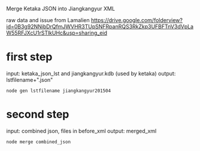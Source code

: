 Merge Ketaka JSON into Jiangkangyur XML

raw data and issue from Lamalien
https://drive.google.com/folderview?id=0B3g92NNibDrQfmJWVHR3TUpSNFRpanRQS3RkZkp3UFBFTnV3dVpLaW55RFJXcU1rSTlkUHc&usp=sharing_eid

first step
=====
input: ketaka_json_lst and jiangkangyur.kdb (used by ketaka)
output: lstfilename+".json"

    node gen lstfilename jiangkangyur201504


second step
=====
input: combined json, files in before_xml
output: merged_xml 

    node merge combined_json